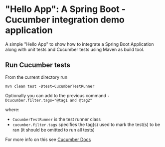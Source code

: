 # "Hello App": A Spring Boot - Cucumber integration demo application

A simple "Hello App" to show how to integrate a Spring Boot Application along with unit tests and Cucumber tests using Maven as build tool.

## Run Cucumber tests

From the current directory run

`mvn clean test -Dtest=CucumberTestRunner`

Optionally you can add to the previous command `-Dcucumber.filter.tags="@tag1 and @tag2"`

where:

- `CucumberTestRunner` is the test runner class
- `cucumber.filter.tags` specifies the tag(s) used to mark the test(s) to be ran (it should be omitted to run all tests)

For more info on this see [Cucumber Docs](https://cucumber.io/docs/cucumber/)

